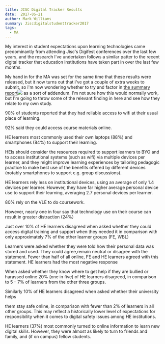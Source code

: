 ```yaml
---
title: JISC Digital Tracker Results
date:  2017-06-21
author: Mark Williams
summary: Jiscdigitalstudenttracker2017
tags: 
  - MA
---
```

My interest in student expectations upon learning technologies came predominantly from attending Jisc's Digifest conferences over the last few years, and the research I've undertaken follows a similar patter to the recent digital tracker that education institutions have taken part in over the last few months. 

My hand in for the MA was set for the same time that these results were released, but it now turns out that i've got a couple of extra weeks to submit, so i'm now wondering whether to try and  factor in [the summary report](http://repository.jisc.ac.uk/6662/1/Jiscdigitalstudenttracker2017.pdf)[![](chrome-extension://gmpljdlgcdkljlppaekciacdmdlhfeon/images/beside-link-icon.svg)](https://docs.google.com/viewer?url=http%3A%2F%2Frepository.jisc.ac.uk%2F6662%2F1%2FJiscdigitalstudenttracker2017.pdf&embedded=true&chrome=false&dov=1 "View this pdf file") as a sort of addendum. I'm not sure how this would normally work, but I'm going to throw some of the relevant finding in here and see how they relate to my own study.

90% of students reported that they had reliable access to wifi at their usual place of learning.

92% said they could access course materials online.

HE learners most commonly used their own laptops (88%) and smartphones (84%) to support their learning.

HEIs should consider the resources required to support learners to BYO and to access institutional systems (such as wifi) via multiple devices per learner, and they might improve learning experiences by tailoring pedagogic practice to make best use of the benefits offered by different devices (notably smartphones to support e.g. group discussions).

HE learners rely less on institutional devices, using an average of only 1.4 devices per learner. However, they have far higher average personal device use to support their learning, averaging 2.7 personal devices per learner.

80% rely on the VLE to do coursework.

However, nearly one in four say that technology use on their course can result in greater distraction (24%)

Just over 10% of HE learners disagreed when asked whether they could access digital training and support when they needed it in comparison with only approximately 7% of the other learner groups (FE, WBL)

Learners were asked whether they were told how their personal data was stored and used. They could agree,remain neutral or disagree with the statement. Fewer than half of all online, FE and HE learners agreed with this statement. HE learners had the most negative response

When asked whether they know where to get help if they are bullied or harassed online 20% (one in five) of HE learners disagreed, in comparison to 5 – 7% of learners from the other three groups.

Similarly 10% of HE learners disagreed when asked whether their university helps

them stay safe online, in comparison with fewer than 2% of learners in all other groups. This may reflect a historically lower level of expectations for responsibility when it comes to digital safety issues among HE institutions.

HE learners (37%) most commonly turned to online information to learn new digital skills. However, they were almost as likely to turn to friends and family, and (if on campus) fellow students.
